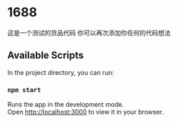 # 1688
这是一个测试的货品代码
你可以再次添加你任何的代码想法

## Available Scripts

In the project directory, you can run:

### `npm start`

Runs the app in the development mode.\
Open [http://localhost:3000](http://localhost:3000) to view it in your browser.